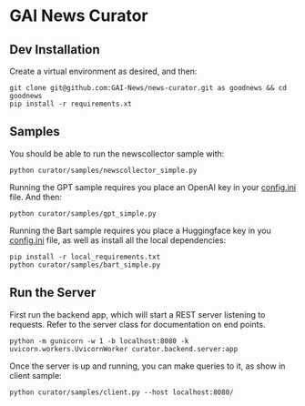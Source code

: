 # GAI News Curator

## Dev Installation

Create a virtual environment as desired, and then:

```commandline
git clone git@github.com:GAI-News/news-curator.git as goodnews && cd goodnews
pip install -r requirements.xt
```

## Samples

You should be able to run the newscollector sample with:

```commandline
python curator/samples/newscollector_simple.py
```

Running the GPT sample requires you place an OpenAI key in your [config.ini](curator/config/config.ini) file. And then:

```commandline
python curator/samples/gpt_simple.py
```

Running the Bart sample requires you place a Huggingface key in you [config.ini](curator/config/config.ini) file, 
as well as install all the local dependencies:

```commandline
pip install -r local_requirements.txt
python curator/samples/bart_simple.py
```

## Run the Server

First run the backend app, which will start a REST server listening to requests. Refer to the server class for 
documentation on end points.

```commandline
python -m gunicorn -w 1 -b localhost:8080 -k uvicorn.workers.UvicornWorker curator.backend.server:app
```

Once the server is up and running, you can make queries to it, as show in client sample:

```commandline
python curator/samples/client.py --host localhost:8080/
```

